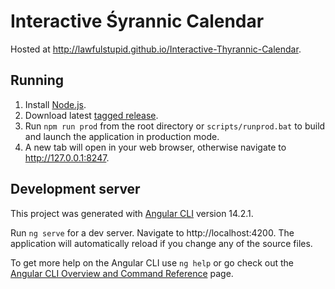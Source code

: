 # Interactive Śyrannic Calendar

Hosted at http://lawfulstupid.github.io/Interactive-Thyrannic-Calendar.

## Running

1. Install [Node.js](nodejs.org).
1. Download latest [tagged release](https://github.com/lawfulstupid/Interactive-Thyrannic-Calendar/tags).
1. Run `npm run prod` from the root directory or `scripts/runprod.bat` to build and launch the application in production mode.
1. A new tab will open in your web browser, otherwise navigate to http://127.0.0.1:8247.

## Development server

This project was generated with [Angular CLI](https://github.com/angular/angular-cli) version 14.2.1.

Run `ng serve` for a dev server. Navigate to http://localhost:4200. The application will automatically reload if you change any of the source files.

To get more help on the Angular CLI use `ng help` or go check out the [Angular CLI Overview and Command Reference](https://angular.io/cli) page.
